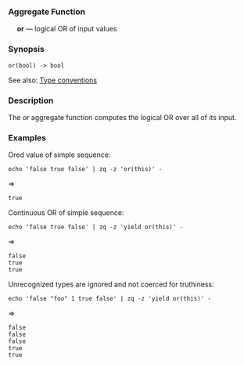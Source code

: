 ### Aggregate Function

&emsp; **or** &mdash; logical OR of input values

### Synopsis
```
or(bool) -> bool
```
See also: [Type conventions](../conventions.md)

### Description

The _or_ aggregate function computes the logical OR over all of its input.

### Examples

Ored value of simple sequence:
```mdtest-command
echo 'false true false' | zq -z 'or(this)' -
```
=>
```mdtest-output
true
```

Continuous OR of simple sequence:
```mdtest-command
echo 'false true false' | zq -z 'yield or(this)' -
```
=>
```mdtest-output
false
true
true
```
Unrecognized types are ignored and not coerced for truthiness:
```mdtest-command
echo 'false "foo" 1 true false' | zq -z 'yield or(this)' -
```
=>
```mdtest-output
false
false
false
true
true
```
